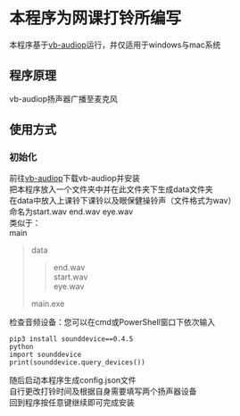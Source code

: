 # 本程序为网课打铃所编写
本程序基于[vb-audiop](https://vb-audio.com/)运行，并仅适用于windows与mac系统
## 程序原理
vb-audiop扬声器广播至麦克风
## 使用方式
### 初始化
前往[vb-audiop](https://vb-audio.com/)下载vb-audiop并安装  
把本程序放入一个文件夹中并在此文件夹下生成data文件夹  
在data中放入上课铃下课铃以及眼保健操铃声（文件格式为wav）  
命名为start.wav end.wav eye.wav  
类似于：  
main
>data  
>>end.wav  
>>start.wav  
>>eye.wav 
> 
>main.exe  

检查音频设备：您可以在cmd或PowerShell窗口下依次输入
```
pip3 install sounddevice==0.4.5
python
import sounddevice
print(sounddevice.query_devices())
```
随后启动本程序生成config.json文件  
自行更改打铃时间及根据自身需要填写两个扬声器设备  
回到程序按任意键继续即可完成安装  
